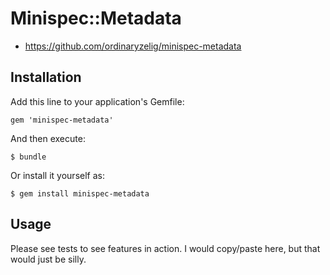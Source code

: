 Minispec::Metadata
==================

* https://github.com/ordinaryzelig/minispec-metadata

## Installation

Add this line to your application's Gemfile:

    gem 'minispec-metadata'

And then execute:

    $ bundle

Or install it yourself as:

    $ gem install minispec-metadata

## Usage

Please see tests to see features in action. I would copy/paste here, but that would just be silly.